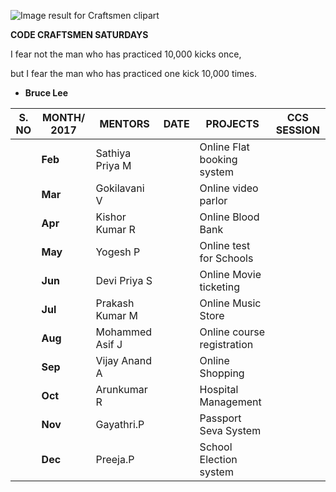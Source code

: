 ![Image result for Craftsmen clipart](media/acab127c58ca0a0b359f3b22bbcd39d4.png)

**CODE CRAFTSMEN SATURDAYS**

I fear not the man who has practiced 10,000 kicks once,

but I fear the man who has practiced one kick 10,000 times.

-   **Bruce Lee**

| **S. NO** | **MONTH/ 2017** | **MENTORS**     | **DATE** | **PROJECTS**               | **CCS SESSION** |
|-----------|-----------------|-----------------|----------|----------------------------|-----------------|
|           | **Feb**         | Sathiya Priya M |          | Online Flat booking system |                 |
|           | **Mar**         | Gokilavani V    |          | Online video parlor        |                 |
|           | **Apr**         | Kishor Kumar R  |          | Online Blood Bank          |                 |
|           | **May**         | Yogesh P        |          | Online test for Schools    |                 |
|           | **Jun**         | Devi Priya S    |          | Online Movie ticketing     |                 |
|           | **Jul**         | Prakash Kumar M |          | Online Music Store         |                 |
|           | **Aug**         | Mohammed Asif J |          | Online course registration |                 |
|           | **Sep**         | Vijay Anand A   |          | Online Shopping            |                 |
|           | **Oct**         | Arunkumar R     |          | Hospital Management        |                 |
|           | **Nov**         | Gayathri.P      |          | Passport Seva System       |                 |
|           | **Dec**         | Preeja.P        |          | School Election system     |                 |
